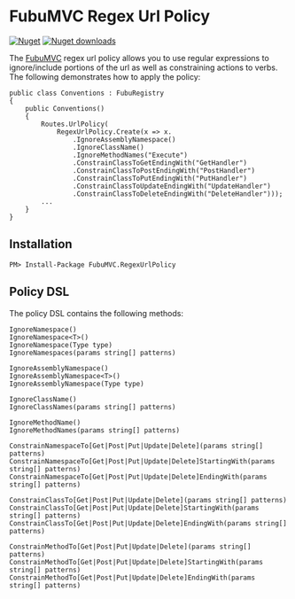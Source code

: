 FubuMVC Regex Url Policy
=============

[![Nuget](http://img.shields.io/nuget/v/FubuMVC.RegexUrlPolicy.svg)](http://www.nuget.org/packages/FubuMVC.RegexUrlPolicy/) [![Nuget downloads](http://img.shields.io/nuget/dt/FubuMVC.RegexUrlPolicy.svg)](http://www.nuget.org/packages/FubuMVC.RegexUrlPolicy/)

The [FubuMVC](http://mvc.fubu-project.org/) regex url policy allows you to use regular expressions to ignore/include portions of the url as well as constraining actions to verbs. The following demonstrates how to apply the policy:
        
    public class Conventions : FubuRegistry
    {        
        public Conventions()
        {    
            Routes.UrlPolicy(
                RegexUrlPolicy.Create(x => x.
                    .IgnoreAssemblyNamespace()
                    .IgnoreClassName()
                    .IgnoreMethodNames("Execute")
                    .ConstrainClassToGetEndingWith("GetHandler")
                    .ConstrainClassToPostEndingWith("PostHandler")
                    .ConstrainClassToPutEndingWith("PutHandler")
                    .ConstrainClassToUpdateEndingWith("UpdateHandler")
                    .ConstrainClassToDeleteEndingWith("DeleteHandler")));    
            ...
        }
    }

Installation
------------

    PM> Install-Package FubuMVC.RegexUrlPolicy  

Policy DSL
------------

The policy DSL contains the following methods:
  
    IgnoreNamespace()
    IgnoreNamespace<T>()
    IgnoreNamespace(Type type)
    IgnoreNamespaces(params string[] patterns)

    IgnoreAssemblyNamespace()
    IgnoreAssemblyNamespace<T>()
    IgnoreAssemblyNamespace(Type type)

    IgnoreClassName()
    IgnoreClassNames(params string[] patterns)
    
    IgnoreMethodName()
    IgnoreMethodNames(params string[] patterns)

    ConstrainNamespaceTo[Get|Post|Put|Update|Delete](params string[] patterns)
    ConstrainNamespaceTo[Get|Post|Put|Update|Delete]StartingWith(params string[] patterns)
    ConstrainNamespaceTo[Get|Post|Put|Update|Delete]EndingWith(params string[] patterns)

    ConstrainClassTo[Get|Post|Put|Update|Delete](params string[] patterns)
    ConstrainClassTo[Get|Post|Put|Update|Delete]StartingWith(params string[] patterns)
    ConstrainClassTo[Get|Post|Put|Update|Delete]EndingWith(params string[] patterns)

    ConstrainMethodTo[Get|Post|Put|Update|Delete](params string[] patterns)
    ConstrainMethodTo[Get|Post|Put|Update|Delete]StartingWith(params string[] patterns)
    ConstrainMethodTo[Get|Post|Put|Update|Delete]EndingWith(params string[] patterns)